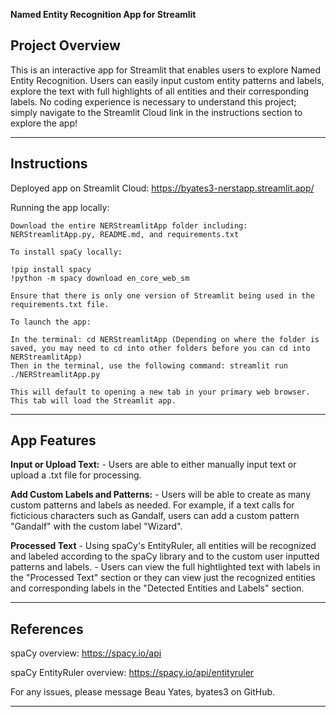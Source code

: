 **Named Entity Recognition App for Streamlit**

**Project Overview**
---

This is an interactive app for Streamlit that enables users to explore Named Entity Recognition. Users can easily input custom entity patterns and labels, explore the text with full highlights of all entities and their corresponding labels. No coding experience is necessary to understand this project; simply navigate to the Streamlit Cloud link in the instructions section to explore the app!

-------------------------------------------------------------------------

**Instructions**
---

Deployed app on Streamlit Cloud:
https://byates3-nerstapp.streamlit.app/

Running the app locally:

    Download the entire NERStreamlitApp folder including: NERStreamlitApp.py, README.md, and requirements.txt

    To install spaCy locally:

    !pip install spacy
    !python -m spacy download en_core_web_sm

    Ensure that there is only one version of Streamlit being used in the requirements.txt file.

    To launch the app:

    In the terminal: cd NERStreamlitApp (Depending on where the folder is saved, you may need to cd into other folders before you can cd into NERStreamlitApp)
    Then in the terminal, use the following command: streamlit run ./NERStreamlitApp.py

    This will default to opening a new tab in your primary web browser. This tab will load the Streamlit app.

-------------------------------------------------------------------------

**App Features**
---

**Input or Upload Text:**
    - Users are able to either manually input text or upload a .txt file for processing. 

**Add Custom Labels and Patterns:**
    - Users will be able to create as many custom patterns and labels as needed. For example, if a text calls for ficticious characters such as Gandalf, users can add a custom pattern "Gandalf" with the custom label "Wizard". 

**Processed Text**
    - Using spaCy's EntityRuler, all entities will be recognized and labeled according to the spaCy library and to the custom user inputted patterns and labels.
    - Users can view the full hightlighted text with labels in the "Processed Text" section or they can view just the recognized entities and corresponding labels in the "Detected Entities and Labels" section.

-------------------------------------------------------------------------

**References**
---

spaCy overview: https://spacy.io/api

spaCy EntityRuler overview: https://spacy.io/api/entityruler

For any issues, please message Beau Yates, byates3 on GitHub.

-------------------------------------------------------------------------